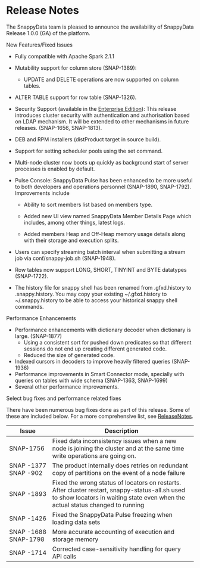 # Release Notes 

The SnappyData team is pleased to announce the availability of SnappyData Release 1.0.0 (GA) of the platform.

<heading2> New Features/Fixed Issues</heading2>

- Fully compatible with Apache Spark 2.1.1

- Mutability support for column store (SNAP-1389):

  - UPDATE and DELETE operations are now supported on column tables.

- ALTER TABLE support for row table (SNAP-1326).

- Security Support (available in the [Enterprise Edition](http://www.snappydata.io/download)):  This release introduces cluster security with authentication and authorisation based on LDAP mechanism. It will be extended to other mechanisms in future releases. (SNAP-1656, SNAP-1813).

- DEB and RPM installers (distProduct target in source build).

- Support for setting scheduler pools using the set command.

- Multi-node cluster now boots up quickly as background start of server processes is enabled by default.

- Pulse Console:  SnappyData Pulse has been enhanced to be more useful to both developers and operations personnel (SNAP-1890, SNAP-1792). Improvements include

  - Ability to sort members list based on members type.

  - Added new UI view named SnappyData Member Details Page which includes, among other things, latest logs.

  - Added members Heap and Off-Heap memory usage details along with their storage and execution splits.

- Users can specify streaming batch interval when submitting a stream job via conf/snappy-job.sh (SNAP-1948).

- Row tables now support LONG, SHORT, TINYINT and BYTE datatypes (SNAP-1722).

- The history file for snappy shell has been renamed from .gfxd.history to .snappy.history. You may copy your existing ~/.gfxd.history to ~/.snappy.history to be able to access your historical snappy shell commands.

<heading2> Performance Enhancements</heading2>

- Performance enhancements with dictionary decoder when dictionary is large. (SNAP-1877)
  - Using a consistent sort for pushed down predicates so that different sessions do not end up creating different generated code.
  - Reduced the size of generated code.
- Indexed cursors in decoders to improve heavily filtered queries (SNAP-1936)
- Performance improvements in Smart Connector mode, specially with queries on tables with wide schema (SNAP-1363, SNAP-1699)
- Several other performance improvements.

<heading2> Select bug fixes and performance related fixes</heading2>

There have been numerous bug fixes done as part of this release. Some of these are included below. For a more comprehensive list, see [ReleaseNotes](https://github.com/TIBCOSoftware/snappydata/blob/master/ReleaseNotes.txt).

| Issue | Description |
|------|--------|
|SNAP-1756|Fixed data inconsistency issues when a new node is joining the cluster and at the same time write operations are going on.|
|SNAP -1377</br>SNAP -902|The product internally does retries on redundant copy of partitions on the event of a node failure|
|SNAP -1893|Fixed the wrong status of locators on restarts. After cluster restart, snappy-status-all.sh used to show locators in waiting state even when the actual status changed to running|
|SNAP -1426|Fixed the SnappyData Pulse freezing when loading data sets|
|SNAP -1688</br>SNAP-1798|More accurate accounting of execution and storage memory|
|SNAP&nbsp;-1714|Corrected case-sensitivity handling for query API calls|
